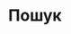 ﻿---
title: "Пошук"
slug: "search"
layout: "search"
outputs:
    - html
    - json
menu:
    main:
        weight: 3
        params: 
            icon: search
---